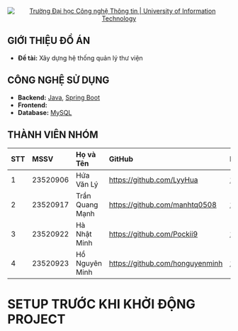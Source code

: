 <p align="center">
  <a href="https://www.uit.edu.vn/" title="Trường Đại học Công nghệ Thông tin" style="border: none;">
    <img src="https://i.imgur.com/WmMnSRt.png" alt="Trường Đại học Công nghệ Thông tin | University of Information Technology">
  </a>
</p>



## GIỚI THIỆU ĐỒ ÁN

-    **Đề tài:** Xây dựng hệ thống quản lý thư viện

## CÔNG NGHỆ SỬ DỤNG

-    **Backend:** [Java](https://www.java.com/en/), [Spring Boot](https://docs.spring.io/spring-boot/docs/current/reference/htmlsingle/)
-    **Frontend:** 
-    **Database:** [MySQL](https://www.mysql.com/)

## THÀNH VIÊN NHÓM

| STT | MSSV     | Họ và Tên            | GitHub                            | Email                  |
| :-- | :------- | :------------------- | :-------------------------------- | :--------------------- |
| 1   | 23520906 | Hứa Văn Lý           | https://github.com/LyyHua         | 23520906@gm.uit.edu.vn |
| 2   | 23520917 | Trần Quang Mạnh      | https://github.com/manhtq0508     | 23520917@gm.uit.edu.vn |
| 3   | 23520922 | Hà Nhật Minh         | https://github.com/Pockii9        | 23520922@gm.uit.edu.vn |
| 4   | 23520923 | Hồ Nguyên Minh       | https://github.com/honguyenminh   | 23520923@gm.uit.edu.vn |

# SETUP TRƯỚC KHI KHỞI ĐỘNG PROJECT